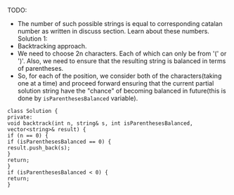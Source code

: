 TODO:
​
- The number of such possible strings is equal to corresponding catalan number as written in discuss section. Learn about these numbers.
​
Solution 1:
​
- Backtracking approach.
- We need to choose 2n characters. Each of which can only be from '(' or ')'. Also, we need to ensure that the resulting string is balanced in terms of parentheses.
- So, for each of the position, we consider both of the characters(taking one at a time) and proceed forward ensuring that the current partial solution string have the "chance" of becoming balanced in future(this is done by `isParenthesesBalanced` variable).
​
```
class Solution {
private:
void backtrack(int n, string& s, int isParenthesesBalanced, vector<string>& result) {
if (n == 0) {
if (isParenthesesBalanced == 0) {
result.push_back(s);
}
return;
}
if (isParenthesesBalanced < 0) {
return;
}